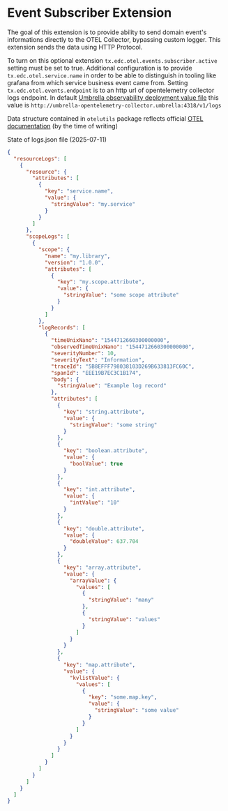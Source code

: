 # Event Subscriber Extension
 
The goal of this extension is to provide ability to send domain event's informations directly to the OTEL Collector, bypassing custom logger. 
This extension sends the data using HTTP Protocol.

To turn on this optional extension `tx.edc.otel.events.subscriber.active` setting must be set to true.
Additional configuration is to provide `tx.edc.otel.service.name` in order to be able to distinguish in tooling like grafana from which service business event came from.
Setting `tx.edc.otel.events.endpoint` is to an http url of opentelemetry collector logs endpoint. In default [Umbrella observability deployment value file](https://github.com/eclipse-tractusx/tractus-x-umbrella/blob/main/charts/umbrella/values-adopter-data-exchange-observability.yaml) this value is `http://umbrella-opentelemetry-collector.umbrella:4318/v1/logs`

Data structure contained in `otelutils` package reflects official [OTEL documentation](https://github.com/open-telemetry/opentelemetry-proto/blob/main/examples/logs.json) (by the time of writing)

State of logs.json file (2025-07-11)

```json
{
  "resourceLogs": [
    {
      "resource": {
        "attributes": [
          {
            "key": "service.name",
            "value": {
              "stringValue": "my.service"
            }
          }
        ]
      },
      "scopeLogs": [
        {
          "scope": {
            "name": "my.library",
            "version": "1.0.0",
            "attributes": [
              {
                "key": "my.scope.attribute",
                "value": {
                  "stringValue": "some scope attribute"
                }
              }
            ]
          },
          "logRecords": [
            {
              "timeUnixNano": "1544712660300000000",
              "observedTimeUnixNano": "1544712660300000000",
              "severityNumber": 10,
              "severityText": "Information",
              "traceId": "5B8EFFF798038103D269B633813FC60C",
              "spanId": "EEE19B7EC3C1B174",
              "body": {
                "stringValue": "Example log record"
              },
              "attributes": [
                {
                  "key": "string.attribute",
                  "value": {
                    "stringValue": "some string"
                  }
                },
                {
                  "key": "boolean.attribute",
                  "value": {
                    "boolValue": true
                  }
                },
                {
                  "key": "int.attribute",
                  "value": {
                    "intValue": "10"
                  }
                },
                {
                  "key": "double.attribute",
                  "value": {
                    "doubleValue": 637.704
                  }
                },
                {
                  "key": "array.attribute",
                  "value": {
                    "arrayValue": {
                      "values": [
                        {
                          "stringValue": "many"
                        },
                        {
                          "stringValue": "values"
                        }
                      ]
                    }
                  }
                },
                {
                  "key": "map.attribute",
                  "value": {
                    "kvlistValue": {
                      "values": [
                        {
                          "key": "some.map.key",
                          "value": {
                            "stringValue": "some value"
                          }
                        }
                      ]
                    }
                  }
                }
              ]
            }
          ]
        }
      ]
    }
  ]
}
```


